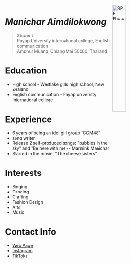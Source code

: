 <img src="http://manichar.github.io/img/R.jpg" alt="RPB Photo" align="right" width="30%"/>

# _Manichar Aimdilokwong_

> Student<br />
> Payap University international college, English communication<br />
> Amphur Muang, Chiang Mai 50000, Thailand<br />

# Education
* High school - Westlake girls high school, New Zealand
* English communication - Payap univeristy International college

# Experience
* 6 years of being an idol girl group "CGM48"
* song writer
* Release 2 self-produced songs: "bubbles in the sky" and "Be here with me -- Marmink Manichar
* Starred in the movie, "The cheese sisters"

  
# Interests
* Singing
* Dancing
* Crafting
* Fashion Design
* Arts
* Music

# Contact Info
* [Web Page](https://Manichar.github.io)
* [Instagram](https://www.instagram.com/marmink.cgm48official/)
* [TikTok](https://www.tiktok.com/@marmink.cgm48official))
